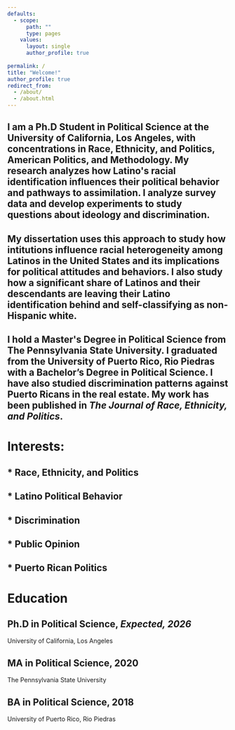 ```yaml
---
defaults:
  - scope:
      path: ""
      type: pages
    values:
      layout: single
      author_profile: true
    
permalink: /
title: "Welcome!"
author_profile: true
redirect_from: 
  - /about/
  - /about.html
---
```


## I am a Ph.D  Student in Political Science at the University of California, Los Angeles, with concentrations in Race, Ethnicity, and Politics, American Politics, and Methodology. My research analyzes how Latino's racial identification influences their political behavior and pathways to assimilation. I analyze survey data and develop experiments to study questions about ideology and discrimination.  

## My dissertation uses this approach to study how intitutions influence racial heterogeneity among Latinos in the United States and its implications for political attitudes and behaviors. I also study how a significant share of Latinos and their descendants are leaving their Latino identification behind and self-classifying as non-Hispanic white.  

## I hold a Master's Degree in Political Science from The Pennsylvania State University. I graduated from the University of Puerto Rico, Rio Piedras with a Bachelor’s Degree in Political Science. I have also studied discrimination patterns against Puerto Ricans in the real estate. My work has been published in *The Journal of Race, Ethnicity, and Politics*.  

# Interests:
## * Race, Ethnicity, and Politics  
## * Latino Political Behavior  
## * Discrimination   
## * Public Opinion  
## * Puerto Rican Politics  

# Education  

## Ph.D in Political Science, *Expected, 2026*
University of California, Los Angeles

## MA in Political Science, 2020
The Pennsylvania State University

## BA in Political Science, 2018
University of Puerto Rico, Rio Piedras
